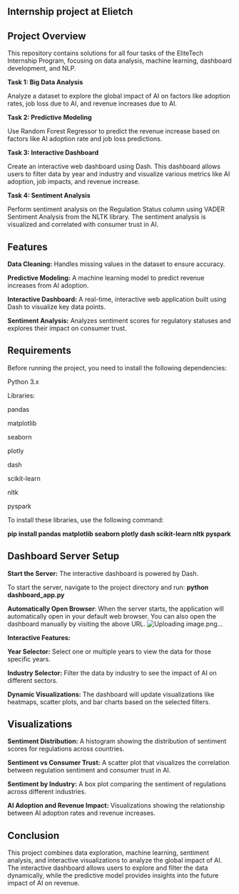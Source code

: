 ## Internship project at Elietch

## Project Overview
This repository contains solutions for all four tasks of the EliteTech  Internship Program, focusing on data analysis, machine learning, dashboard development, and NLP.

**Task 1: Big Data Analysis**

Analyze a dataset to explore the global impact of AI on factors like adoption rates, job loss due to AI, and revenue increases due to AI.

**Task 2: Predictive Modeling**

Use Random Forest Regressor to predict the revenue increase based on factors like AI adoption rate and job loss predictions.

**Task 3: Interactive Dashboard**

Create an interactive web dashboard using Dash. This dashboard allows users to filter data by year and industry and visualize various metrics like AI adoption, job impacts, and revenue increase.

**Task 4: Sentiment Analysis**

Perform sentiment analysis on the Regulation Status column using VADER Sentiment Analysis from the NLTK library. The sentiment analysis is visualized and correlated with consumer trust in AI.


## Features
**Data Cleaning:** Handles missing values in the dataset to ensure accuracy.

**Predictive Modeling:** A machine learning model to predict revenue increases from AI adoption.

**Interactive Dashboard:** A real-time, interactive web application built using Dash to visualize key data points.

**Sentiment Analysis:** Analyzes sentiment scores for regulatory statuses and explores their impact on consumer trust.


## Requirements

Before running the project, you need to install the following dependencies:

Python 3.x

Libraries:

pandas

matplotlib

seaborn

plotly

dash

scikit-learn

nltk

pyspark

To install these libraries, use the following command:

**pip install pandas matplotlib seaborn plotly dash scikit-learn nltk pyspark**

## Dashboard Server Setup

**Start the Server:** The interactive dashboard is powered by Dash. 

To start the server, navigate to the project directory and run: **python dashboard_app.py**

**Automatically Open Browser**: When the server starts, the application will automatically open in your default web browser. You can also open the dashboard manually by visiting the above URL.
![Uploading image.png…]()


**Interactive Features:**

**Year Selector:** Select one or multiple years to view the data for those specific years.

**Industry Selector:** Filter the data by industry to see the impact of AI on different sectors.

**Dynamic Visualizations:** The dashboard will update visualizations like heatmaps, scatter plots, and bar charts based on the selected filters.


## Visualizations

**Sentiment Distribution:** A histogram showing the distribution of sentiment scores for regulations across countries.

**Sentiment vs Consumer Trust:** A scatter plot that visualizes the correlation between regulation sentiment and consumer trust in AI.

**Sentiment by Industry:** A box plot comparing the sentiment of regulations across different industries.

**AI Adoption and Revenue Impact:** Visualizations showing the relationship between AI adoption rates and revenue increases.

## Conclusion
This project combines data exploration, machine learning, sentiment analysis, and interactive visualizations to analyze the global impact of AI. The interactive dashboard allows users to explore and filter the data dynamically, while the predictive model provides insights into the future impact of AI on revenue.



